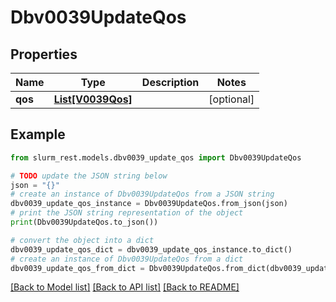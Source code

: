 # Dbv0039UpdateQos


## Properties

Name | Type | Description | Notes
------------ | ------------- | ------------- | -------------
**qos** | [**List[V0039Qos]**](V0039Qos.md) |  | [optional] 

## Example

```python
from slurm_rest.models.dbv0039_update_qos import Dbv0039UpdateQos

# TODO update the JSON string below
json = "{}"
# create an instance of Dbv0039UpdateQos from a JSON string
dbv0039_update_qos_instance = Dbv0039UpdateQos.from_json(json)
# print the JSON string representation of the object
print(Dbv0039UpdateQos.to_json())

# convert the object into a dict
dbv0039_update_qos_dict = dbv0039_update_qos_instance.to_dict()
# create an instance of Dbv0039UpdateQos from a dict
dbv0039_update_qos_from_dict = Dbv0039UpdateQos.from_dict(dbv0039_update_qos_dict)
```
[[Back to Model list]](../README.md#documentation-for-models) [[Back to API list]](../README.md#documentation-for-api-endpoints) [[Back to README]](../README.md)


